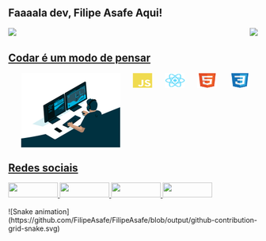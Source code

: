 ## Faaaala dev, Filipe Asafe Aqui!

<div >
  <a href="https://github.com/FilipeAsafe"a/>
  <img height="160em" src="https://github-readme-stats.vercel.app/api?username=FilipeAsafe&show_icons=true&theme=great-gatsby&include_all_commits=true&count_private=true"/>
  <img align="right" height="180em" src="https://github-readme-stats.vercel.app/api/top-langs/?username=FilipeAsafe&layout=compact&langs_count=16&theme=great-gatsby"/>
</div>

## Codar é um modo de pensar
<div style="display: flex; justify-content: space-between;"> <br>
  <img align="left"height="150" alt="coding-time" src="code.gif">
  <img align="center" height="30" width="40" alt="js-icon"  src="https://raw.githubusercontent.com/devicons/devicon/master/icons/javascript/javascript-plain.svg">
  <img align="center" height="30" width="40" alt="react-icon" src="https://raw.githubusercontent.com/devicons/devicon/master/icons/react/react-original.svg">
  <img align="center" height="30" width="40" alt="html-icon" src="https://raw.githubusercontent.com/devicons/devicon/master/icons/html5/html5-original.svg">
  <img align="center" height="30" width="40" alt="css-icon" src="https://raw.githubusercontent.com/devicons/devicon/master/icons/css3/css3-original.svg">
  
  
</div>

## Redes sociais
<div>
    <a href = "mailto: filipeasafe.a.matos@gmail.com">
      <img width="100" height="30" src="https://img.shields.io/badge/Gmail-D14836?style=for-the-badge&logo=gmail&logoColor=white">
    </a>
    <a href = "https://www.linkedin.com/in/filipe-asafe-abreu-matos-087350216/">
      <img width="100" height="30" src="https://img.shields.io/badge/LinkedIn-0077B5?style=for-the-badge&logo=linkedin&logoColor=white">
    </a>
    <a href = "https://www.youtube.com/lipsrx">
      <img width="100" height="30" src="https://img.shields.io/badge/YouTube-FF0000?style=for-the-badge&logo=youtube&logoColor=white">
    </a>
    <a href = "https://instagram.com/lipeasafee?igshid=YmMyMTA2M2Y=">
      <img width="100" height="30" src="https://img.shields.io/badge/Instagram-E4405F?style=for-the-badge&logo=instagram&logoColor=white">
    </a>
</div>
<br>
![Snake animation](https://github.com/FilipeAsafe/FilipeAsafe/blob/output/github-contribution-grid-snake.svg)
